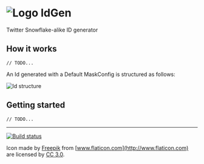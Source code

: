 # ![Logo](https://raw.githubusercontent.com/RobThree/IdGen/master/IdGenDocumentation/icons/Help.png) IdGen
Twitter Snowflake-alike ID generator

## How it works

`// TODO...`

An Id generated with a Default MaskConfig is structured as follows: 

![Id structure](https://raw.githubusercontent.com/RobThree/IdGen/master/IdGenDocumentation/Media/structure.png)

## Getting started

`// TODO...`

<hr>

[![Build status](https://ci.appveyor.com/api/projects/status/24wqqq91u0arkf5t)](https://ci.appveyor.com/project/RobIII/idgen)

Icon made by [Freepik](http://www.flaticon.com/authors/freepik) from [www.flaticon.com](http://www.flaticon.com) are licensed by [CC 3.0](http://creativecommons.org/licenses/by/3.0/).
